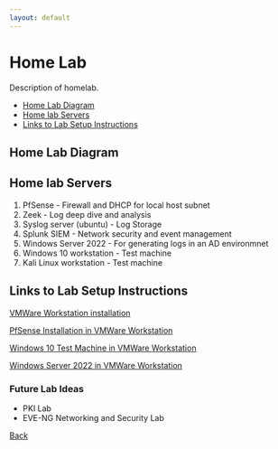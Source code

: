 ```yaml
---
layout: default
---
```


# Home Lab 

Description of homelab.


- [Home Lab Diagram](#home-lab-diagram)
- [Home lab Servers](#home-lab-servers)
- [Links to Lab Setup Instructions](#links-to-lab-setup-instructions)


## Home Lab Diagram

<!-- Insert Diagram Here -->

## Home lab Servers

1. PfSense - Firewall and DHCP for local host subnet
2. Zeek - Log deep dive and analysis
3. Syslog server (ubuntu) - Log Storage
4. Splunk SIEM - Network security and event management 
5. Windows Server 2022 - For generating logs in an AD environmnet
6. Windows 10 workstation - Test machine
7. Kali Linux workstation - Test machine

## Links to Lab Setup Instructions

[VMWare Workstation installation](/projects/lab_setup_instructions/vmware_workstation_setup.html)

[PfSense Installation in VMWare Workstation](/projects/lab_setup_instructions/pfsense_setup.html)

[Windows 10 Test Machine in VMWare Workstation](/projects/lab_setup_instructions/Win10_setup.html)

[Windows Server 2022 in VMWare Workstation](/projects/lab_setup_instructions/Win_Serv_2022_setup.html)

### Future Lab Ideas

* PKI Lab
* EVE-NG Networking and Security Lab

[Back](/projects.html)